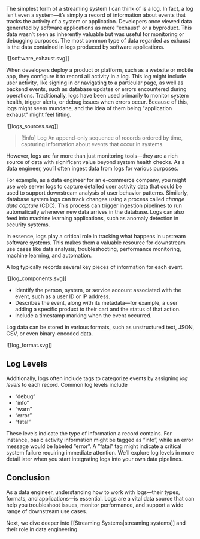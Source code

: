 The simplest form of a streaming system I can think of is a log. In fact, a log isn’t even a system—it’s simply a record of information about events that tracks the activity of a system or application. Developers once viewed data generated by software applications as mere "exhaust" or a byproduct. This data wasn’t seen as inherently valuable but was useful for monitoring or debugging purposes. The most common type of data regarded as exhaust is the data contained in logs produced by software applications.

![[software_exhaust.svg]]

When developers deploy a product or platform, such as a website or mobile app, they configure it to record all activity in a log. This log might include user activity, like signing in or navigating to a particular page, as well as backend events, such as database updates or errors encountered during operations. Traditionally, logs have been used primarily to monitor system health, trigger alerts, or debug issues when errors occur. Because of this, logs might seem mundane, and the idea of them being "application exhaust" might feel fitting.

![[logs_sources.svg]]

> [!info] Log
> An append-only sequence of records ordered by time, capturing information about events that occur in systems. 

However, logs are far more than just monitoring tools—they are a rich source of data with significant value beyond system health checks. As a data engineer, you’ll often ingest data from logs for various purposes. 

For example, as a data engineer for an e-commerce company, you might use web server logs to capture detailed user activity data that could be used to support downstream analysis of user behavior patterns. Similarly, database system logs can track changes using a process called *change data capture* (CDC). This process can trigger ingestion pipelines to run automatically whenever new data arrives in the database. Logs can also feed into machine learning applications, such as anomaly detection in security systems.

In essence, logs play a critical role in tracking what happens in upstream software systems. This makes them a valuable resource for downstream use cases like data analysis, troubleshooting, performance monitoring, machine learning, and automation.

 A log typically records several key pieces of information for each event.

![[log_components.svg]]

- Identify the person, system, or service account associated with the event, such as a user ID or IP address.
- Describes the event, along with its metadata—for example, a user adding a specific product to their cart and the status of that action.
- Include a timestamp marking when the event occurred.

Log data can be stored in various formats, such as unstructured text, JSON, CSV, or even binary-encoded data.

![[log_format.svg]]
## Log Levels

Additionally, logs often include tags to categorize events by assigning *log levels* to each record. Common log levels include 

- “debug”
- “info”
- “warn”
- “error”
- “fatal”

These levels indicate the type of information a record contains. For instance, basic activity information might be tagged as ”info”, while an error message would be labeled ”error”. A ”fatal” tag might indicate a critical system failure requiring immediate attention. We’ll explore log levels in more detail later when you start integrating logs into your own data pipelines.

## Conclusion

As a data engineer, understanding how to work with logs—their types, formats, and applications—is essential. Logs are a vital data source that can help you troubleshoot issues, monitor performance, and support a wide range of downstream use cases. 

Next, we dive deeper into [[Streaming Systems|streaming systems]] and their role in data engineering.